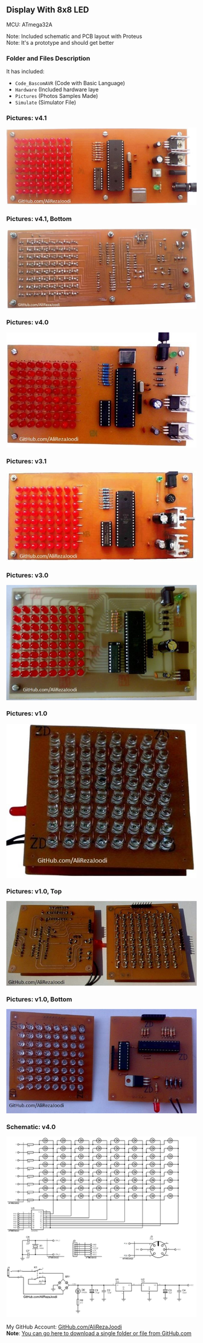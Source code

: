## Display With 8x8 LED

MCU:		ATmega32A  

Note: Included schematic and PCB layout with Proteus  
Note: It's a prototype and should get better 

### Folder and Files Description
It has included:
- `Code_BascomAVR` (Code with Basic Language)
- `Hardware` (Included hardware laye
- `Pictures` (Photos Samples Made)
- `Simulate` (Simulator File)

### Pictures: v4.1
![](Pictures/v4.1.jpg)

### Pictures: v4.1, Bottom
![](Pictures/v4.1_bottom.jpg)

### Pictures: v4.0
![](Pictures/v4.0.jpg)

### Pictures: v3.1
![](Pictures/v3.1.jpg)

### Pictures: v3.0
![](Pictures/v3.0.jpg)

### Pictures: v1.0
![](Pictures/v1.0.jpg)

### Pictures: v1.0, Top
![](Pictures/v1.0_Top.jpg)

### Pictures: v1.0, Bottom
![](Pictures/v1.0_bottom.jpg)

### Schematic: v4.0
![](Hardware/v4.0.png)

My GitHub Account: [GitHub.com/AliRezaJoodi](https://github.com/AliRezaJoodi)  
**Note**: [You can go here to download a single folder or file from GitHub.com](https://minhaskamal.github.io/DownGit/#/home)
